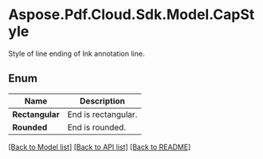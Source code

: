 # Aspose.Pdf.Cloud.Sdk.Model.CapStyle
Style of line ending of Ink annotation line. 

## Enum

 Name | Description
------------ | ------------
**Rectangular** | End is rectangular.
**Rounded** | End is rounded.


[[Back to Model list]](../README.md#documentation-for-models) [[Back to API list]](../README.md#documentation-for-api-endpoints) [[Back to README]](../README.md)

